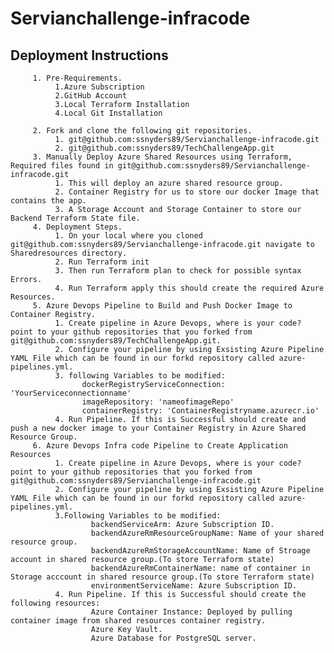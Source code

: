 # Servianchallenge-infracode

## Deployment Instructions

         1. Pre-Requirements.
              1.Azure Subscription
              2.GitHub Account
              3.Local Terraform Installation
              4.Local Git Installation

         2. Fork and clone the following git repositories.
              1. git@github.com:ssnyders89/Servianchallenge-infracode.git
              2. git@github.com:ssnyders89/TechChallengeApp.git
         3. Manually Deploy Azure Shared Resources using Terraform, Required files found in git@github.com:ssnyders89/Servianchallenge-infracode.git
              1. This will deploy an azure shared resource group.
              2. Container Registry for us to store our docker Image that contains the app.
              3. A Storage Account and Storage Container to store our Backend Terraform State file.
         4. Deployment Steps.
              1. On your local where you cloned git@github.com:ssnyders89/Servianchallenge-infracode.git navigate to Sharedresources directory.
              2. Run Terraform init
              3. Then run Terraform plan to check for possible syntax Errors.
              4. Run Terraform apply this should create the required Azure Resources.
         5. Azure Devops Pipeline to Build and Push Docker Image to Container Registry.
              1. Create pipeline in Azure Devops, where is your code? point to your github repositories that you forked from git@github.com:ssnyders89/TechChallengeApp.git.
              2. Configure your pipeline by using Exsisting Azure Pipeline YAML File which can be found in our forkd repository called azure-pipelines.yml.
              3. following Variables to be modified:   
                    dockerRegistryServiceConnection: 'YourServiceconnectionname'
                    imageRepository: 'nameofimageRepo'
                    containerRegistry: 'ContainerRegistryname.azurecr.io'
              4. Run Pipeline. If this is Successful should create and push a new docker image to your Container Registry in Azure Shared Resource Group.
         6. Azure Devops Infra code Pipeline to Create Application Resources
              1. Create pipeline in Azure Devops, where is your code? point to your github repositories that you forked from git@github.com:ssnyders89/Servianchallenge-infracode.git
              2. Configure your pipeline by using Exsisting Azure Pipeline YAML File which can be found in our forkd repository called azure-pipelines.yml.
              3.Following Variables to be modified:
                      backendServiceArm: Azure Subscription ID.
                      backendAzureRmResourceGroupName: Name of your shared resource group.
                      backendAzureRmStorageAccountName: Name of Stroage account in shared resource group.(To store Terraform state)
                      backendAzureRmContainerName: name of container in Storage acccount in shared resource group.(To store Terraform state)
                      environmentServiceName: Azure Subscription ID.
              4. Run Pipeline. If this is Successful should create the following resources:
                      Azure Container Instance: Deployed by pulling container image from shared resources container registry.
                      Azure Key Vault.
                      Azure Database for PostgreSQL server.

                



